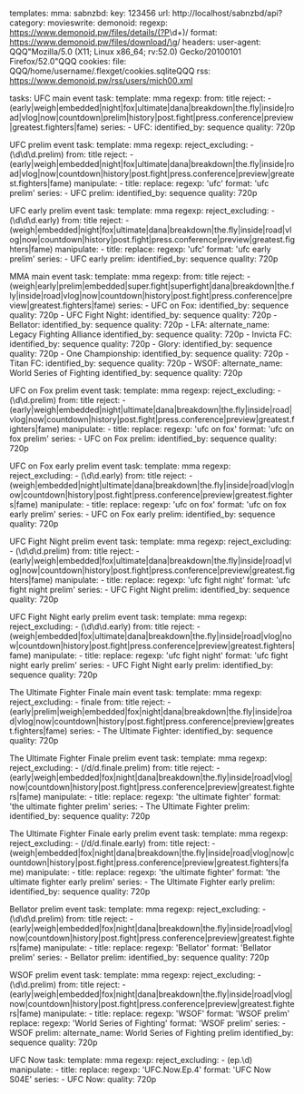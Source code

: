 templates:
  mma:
    sabnzbd:
  key: 123456
  url: http://localhost/sabnzbd/api?
  category: movieswrite:
      demonoid:
        regexp: https://www.demonoid.pw/files/details/(?P<id>\d+)/
        format: https://www.demonoid.pw/files/download/\g<id>/
    headers:
      user-agent: QQQ"Mozilla/5.0 (X11; Linux x86_64; rv:52.0) Gecko/20100101 Firefox/52.0"QQQ
    cookies:
      file: QQQ/home/username/.flexget/cookies.sqliteQQQ
    rss: https://www.demonoid.pw/rss/users/mich00.xml

tasks:
  UFC main event task:
    template: mma
    regexp:
      from: title
      reject:
        - (early|weigh|embedded|night|fox|ultimate|dana|breakdown|the.fly|inside|road|vlog|now|countdown|prelim|history|post.fight|press.conference|preview|greatest.fighters|fame)
    series:
      - UFC:
          identified_by: sequence
          quality: 720p
          
  UFC prelim event task:
    template: mma
    regexp:
      reject_excluding:
        - (\d\d\d.prelim)
      from: title
      reject:
        - (early|weigh|embedded|night|fox|ultimate|dana|breakdown|the.fly|inside|road|vlog|now|countdown|history|post.fight|press.conference|preview|greatest.fighters|fame)
    manipulate:
      - title:
          replace:
            regexp: 'ufc'
            format: 'ufc prelim'
    series:
      - UFC prelim:
          identified_by: sequence
          quality: 720p

  UFC early prelim event task:
    template: mma
    regexp:
      reject_excluding:
        - (\d\d\d.early)
      from: title
      reject:
        - (weigh|embedded|night|fox|ultimate|dana|breakdown|the.fly|inside|road|vlog|now|countdown|history|post.fight|press.conference|preview|greatest.fighters|fame)
    manipulate:
      - title:
          replace:
            regexp: 'ufc'
            format: 'ufc early prelim'
    series:
      - UFC early prelim:
          identified_by: sequence
          quality: 720p

  MMA main event task:
    template: mma
    regexp:
      from: title
      reject:
        - (weigh|early|prelim|embedded|super.fight|superfight|dana|breakdown|the.fly|inside|road|vlog|now|countdown|history|post.fight|press.conference|preview|greatest.fighters|fame)
    series:
      - UFC on Fox:
          identified_by: sequence
          quality: 720p
      - UFC Fight Night:
          identified_by: sequence
          quality: 720p
      - Bellator:
          identified_by: sequence
          quality: 720p
      - LFA:
          alternate_name: Legacy Fighting Alliance
          identified_by: sequence
          quality: 720p
      - Invicta FC:
          identified_by: sequence
          quality: 720p
      - Glory:
          identified_by: sequence
          quality: 720p
      - One Championship:
          identified_by: sequence
          quality: 720p
      - Titan FC:
          identified_by: sequence
          quality: 720p
      - WSOF:
          alternate_name: World Series of Fighting
          identified_by: sequence
          quality: 720p

  UFC on Fox prelim event task:
    template: mma
    regexp:
      reject_excluding:
        - (\d\d.prelim)
      from: title
      reject:
        - (early|weigh|embedded|night|ultimate|dana|breakdown|the.fly|inside|road|vlog|now|countdown|history|post.fight|press.conference|preview|greatest.fighters|fame)
    manipulate:
      - title:
          replace:
            regexp: 'ufc on fox'
            format: 'ufc on fox prelim'
    series:
      - UFC on Fox prelim:
          identified_by: sequence
          quality: 720p

  UFC on Fox early prelim event task:
    template: mma
    regexp:
      reject_excluding:
        - (\d\d.early)
      from: title
      reject:
        - (weigh|embedded|night|ultimate|dana|breakdown|the.fly|inside|road|vlog|now|countdown|history|post.fight|press.conference|preview|greatest.fighters|fame)
    manipulate:
      - title:
          replace:
            regexp: 'ufc on fox'
            format: 'ufc on fox early prelim'
    series:
      - UFC on Fox early prelim:
          identified_by: sequence
          quality: 720p

  UFC Fight Night prelim event task:
    template: mma
    regexp:
      reject_excluding:
        - (\d\d\d.prelim)
      from: title
      reject:
        - (early|weigh|embedded|fox|ultimate|dana|breakdown|the.fly|inside|road|vlog|now|countdown|history|post.fight|press.conference|preview|greatest.fighters|fame)
    manipulate:
      - title:
          replace:
            regexp: 'ufc fight night'
            format: 'ufc fight night prelim'
    series:
      - UFC Fight Night prelim:
          identified_by: sequence
          quality: 720p

  UFC Fight Night early prelim event task:
    template: mma
    regexp:
      reject_excluding:
        - (\d\d\d.early)
      from: title
      reject:
        - (weigh|embedded|fox|ultimate|dana|breakdown|the.fly|inside|road|vlog|now|countdown|history|post.fight|press.conference|preview|greatest.fighters|fame)
    manipulate:
      - title:
          replace:
            regexp: 'ufc fight night'
            format: 'ufc fight night early prelim'
    series:
      - UFC Fight Night early prelim:
          identified_by: sequence
          quality: 720p

  The Ultimate Fighter Finale main event task:
    template: mma
    regexp:
      reject_excluding:
        - finale
      from: title
      reject:
        - (early|prelim|weigh|embedded|fox|night|dana|breakdown|the.fly|inside|road|vlog|now|countdown|history|post.fight|press.conference|preview|greatest.fighters|fame)
    series:
      - The Ultimate Fighter:
          identified_by: sequence
          quality: 720p

  The Ultimate Fighter Finale prelim event task:
    template: mma
    regexp:
      reject_excluding:
        - (/d/d.finale.prelim)
      from: title
      reject:
        - (early|weigh|embedded|fox|night|dana|breakdown|the.fly|inside|road|vlog|now|countdown|history|post.fight|press.conference|preview|greatest.fighters|fame)
    manipulate:
      - title:
          replace:
            regexp: 'the ultimate fighter'
            format: 'the ultimate fighter prelim'
    series:
      - The Ultimate Fighter prelim:
          identified_by: sequence
          quality: 720p

  The Ultimate Fighter Finale early prelim event task:
    template: mma
    regexp:
      reject_excluding:
        - (/d/d.finale.early)
      from: title
      reject:
        - (weigh|embedded|fox|night|dana|breakdown|the.fly|inside|road|vlog|now|countdown|history|post.fight|press.conference|preview|greatest.fighters|fame)
    manipulate:
      - title:
          replace:
            regexp: 'the ultimate fighter'
            format: 'the ultimate fighter early prelim'
    series:
      - The Ultimate Fighter early prelim:
          identified_by: sequence
          quality: 720p

  Bellator prelim event task:
    template: mma
    regexp:
      reject_excluding:
        - (\d\d\d.prelim)
      from: title
      reject:
        - (early|weigh|embedded|fox|night|dana|breakdown|the.fly|inside|road|vlog|now|countdown|history|post.fight|press.conference|preview|greatest.fighters|fame)
    manipulate:
      - title:
          replace:
            regexp: 'Bellator'
            format: 'Bellator prelim'
    series:
      - Bellator prelim:
          identified_by: sequence
          quality: 720p

  WSOF prelim event task:
    template: mma
    regexp:
      reject_excluding:
        - (\d\d.prelim)
      from: title
      reject:
        - (early|weigh|embedded|fox|night|dana|breakdown|the.fly|inside|road|vlog|now|countdown|history|post.fight|press.conference|preview|greatest.fighters|fame)
    manipulate:
      - title:
          replace:
            regexp: 'WSOF'
            format: 'WSOF prelim'
          replace:
            regexp: 'World Series of Fighting'
            format: 'WSOF prelim'
    series:
      - WSOF prelim:
          alternate_name: World Series of Fighting prelim
          identified_by: sequence
          quality: 720p

  UFC Now task:
    template: mma
    regexp:
      reject_excluding:
        - (ep.\d)
    manipulate:
      - title:
          replace:
            regexp: 'UFC.Now.Ep.4'
            format: 'UFC Now S04E'
    series:
      - UFC Now:
          quality: 720p